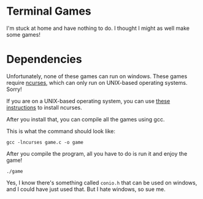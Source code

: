 # Terminal Games

I'm stuck at home and have nothing to do. I thought I might as well make some games!

# Dependencies

Unfortunately, none of these games can run on windows. These games require [ncurses](http://www.cs.ukzn.ac.za/~hughm/os/notes/ncurses.html), which can only run on UNIX-based operating systems. Sorry!

If you are on a UNIX-based operating system, you can use [these instructions](https://stackoverflow.com/questions/8792317/where-is-the-conio-h-header-file-on-linux-why-cant-i-find-conio-h#8792443) to install ncurses.

After you install that, you can compile all the games using gcc.

This is what the command should look like:

```
gcc -lncurses game.c -o game
```

After you compile the program, all you have to do is run it and enjoy the game!

```
./game
```

Yes, I know there's something called `conio.h` that can be used on windows, and I could have just used that. But I hate windows, so sue me.
